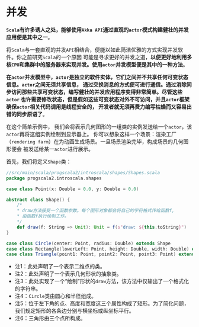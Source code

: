 并发
====================================================================
**`Scala`有许多诱人之处，能够使用`Akka API`通过直观的`actor`模式构建健壮的并发应用便是其中之一**。

将`Scala`与一套直观的并发`API`相结合，便能以如此简洁优雅的方式实现并发软件。你之前研究`Scala`的一个原因
可能是寻求更好的并发之道，**以便更好地利用多核`CPU`和集群中的服务器来实现并发。使用`actor`并发模型便是其中的一种方法**。

**在`actor`并发模型中，`actor`是独立的软件实体，它们之间并不共享任何可变状态信息。`actor`之间无须共享信息，
通过交换消息的方式便可进行通信。通过消除同步访问那些共享可变状态，编写健壮的并发应用程序变得非常简单。尽管这些`actor`
也许需要修改状态，但是假如这些可变状态对外不可访问，并且`actor`框架确保`actor`相关代码调用是线程安全的，
开发者就无須再费力编写枯燥而又容易出错的同步原语了**。

在这个简单示例中， 我们会将表示几何图形的一组类的实例发送给一个`actor`，该`actor`再将这组实例绘制到显示器上。
你可以想象这样一个场景：渲染工厂（`rendering farm`）在为动画生成场景。一旦场景渲染完毕，构成场景的几何图形便会
被发送给某一`actor`进行展示。

首先，我们将定义`Shape`类：
```scala
//src/main/scala/progscala2/introscala/shapes/Shapes.scala
package progscala2.introscala.shapes

case class Point(x: Double = 0.0, y: Double = 0.0)                                      //1

abstract class Shape() {                                                                //2
    /*
    * draw方法接受一个函数参数。每个图形对象都会将自己的字符格式传给函数f,
    * 由函数f执行绘制工作。
    */
    def draw(f: String => Unit): Unit = f(s"draw: ${this.toString}")                    //3
}

case class Circle(center: Point, radius: Double) extends Shape                          //4
case class Rectangle(lowerLeft: Point, height: Double, width: Double) extends Shape     //5
case class Triangle(point1: Point, point2: Point, point3: Point) extends Shape          //6
```
+ 注1：此处声明了一个表示二维点的类。
+ 注2：此处声明了一个表示几何形状的抽象类。
+ 注3：此处实现了一个“绘制”形状的`draw`方法，该方法中仅输出了一个格式化的字符串。
+ 注4：`Circle`类由圆心和半径组成。
+ 注5：位于左下角的点、高度和宽度这三个属性构成了矩形。为了简化问题，我们规定矩形的各条边分别与横坐标或纵坐标平行。
+ 注6：三角形由三个点所构成。



